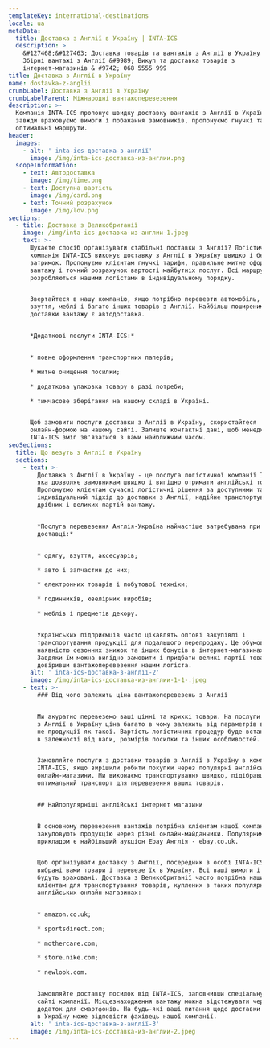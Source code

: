```yaml
---
templateKey: international-destinations
locale: ua
metaData:
  title: Доставка з Англії в Україну | INTA-ICS
  description: >
    &#127468;&#127463; Доставка товарів та вантажів з Англії в Україну &#9989;
    Збірні вантажі з Англії &#9989; Викуп та доставка товарів з
    інтернет-магазинів & #9742; 068 5555 999
title: Доставка з Англії в Україну
name: dostavka-z-anglii
crumbLabel: Доставка з Англії в Україну
crumbLabelParent: Міжнародні вантажоперевезення
description: >-
  Компанія INTA-ICS пропонує швидку доставку вантажів з Англії в Україну. Ми
  завжди враховуємо вимоги і побажання замовників, пропонуємо гнучкі тарифи і
  оптимальні маршрути.
header:
  images:
    - alt: ' inta-ics-доставка-з-англії'
      image: /img/inta-ics-доставка-из-англии.png
  scopeInformation:
    - text: Автодоставка
      image: /img/time.png
    - text: Доступна вартість
      image: /img/card.png
    - text: Точний розрахунок
      image: /img/lov.png
sections:
  - title: Доставка з Великобританії
    image: /img/inta-ics-доставка-из-англии-1.jpeg
    text: >-
      Шукаєте спосіб організувати стабільні поставки з Англії? Логістична
      компанія INTA-ICS виконує доставку з Англії в Україну швидко і без
      затримок. Пропонуємо клієнтам гнучкі тарифи, правильне митне оформлення
      вантажу і точний розрахунок вартості майбутніх послуг. Всі маршрути
      розробляються нашими логістами в індивідуальному порядку.


      Звертайтеся в нашу компанію, якщо потрібно перевезти автомобіль, одяг,
      взуття, меблі і багато інших товарів з Англії. Найбільш поширеним способом
      доставки вантажу є автодоставка.


      *Додаткові послуги INTA-ICS:*


      * повне оформлення транспортних паперів;

      * митне очищення посилки;

      * додаткова упаковка товару в разі потреби;

      * тимчасове зберігання на нашому складі в Україні.


      Щоб замовити послуги доставки з Англії в Україну, скористайтеся
      онлайн-формою на нашому сайті. Залиште контактні дані, щоб менеджер
      INTA-ICS зміг зв'язатися з вами найближчим часом.
seoSections:
  title: Що везуть з Англії в Україну
  sections:
    - text: >-
        Доставка з Англії в Україну - це послуга логістичної компанії INTA-ICS,
        яка дозволяє замовникам швидко і вигідно отримати англійські товари.
        Пропонуємо клієнтам сучасні логістичні рішення за доступними тарифами,
        індивідуальний підхід до доставки з Англії, надійне транспортування
        дрібних і великих партій вантажу.


        *Послуга перевезення Англія-Україна найчастіше затребувана при
        доставці:*


        * одягу, взуття, аксесуарів;

        * авто і запчастин до них;

        * електронних товарів і побутової техніки;

        * годинників, ювелірних виробів;

        * меблів і предметів декору.


        Українських підприємців часто цікавлять оптові закупівлі і
        транспортування продукції для подальшого перепродажу. Це обумовлено
        наявністю сезонних знижок та інших бонусів в інтернет-магазинах Англії.
        Завдяки їм можна вигідно замовити і придбати великі партії товарів,
        довіривши вантажоперевезення нашим логіста.
      alt: ' inta-ics-доставка-з-англії-2'
      image: /img/inta-ics-доставка-из-англии-1-1-.jpeg
    - text: >-
        ### Від чого залежить ціна вантажоперевезень з Англії


        Ми акуратно перевеземо ваші цінні та крихкі товари. На послуги доставки
        з Англії в Україну ціна багато в чому залежить від параметрів вантажу, а
        не продукції як такої. Вартість логістичних процедур буде встановлена
        ​​в залежності від ваги, розмірів посилки та інших особливостей.


        Замовляйте послуги з доставки товарів з Англії в Україну в компанії
        INTA-ICS, якщо вирішили робити покупки через популярні англійські
        онлайн-магазини. Ми виконаємо транспортування швидко, підібравши
        оптимальний транспорт для перевезення ваших товарів.


        ## Найпопулярніші англійські інтернет магазини


        В основному перевезення вантажів потрібна клієнтам нашої компанії, які
        закуповують продукцію через різні онлайн-майданчики. Популярним
        прикладом є найбільший аукціон Ebay Англія - ​​ebay.co.uk.


        Щоб організувати доставку з Англії, посередник в особі INTA-ICS викупить
        вибрані вами товари і перевезе їх в Україну. Всі ваші вимоги і побажання
        будуть враховані. Доставка з Великобританії часто потрібна нашим
        клієнтам для транспортування товарів, куплених в таких популярних
        англійських онлайн-магазинах:


        * amazon.co.uk;

        * sportsdirect.com;

        * mothercare.com;

        * store.nike.com;

        * newlook.com.


        Замовляйте доставку посилок від INTA-ICS, заповнивши спеціальну форму на
        сайті компанії. Місцезнаходження вантажу можна відстежувати через
        додаток для смартфонів. На будь-які ваші питання щодо доставки з Англії
        в Україну може відповісти фахівець нашої компанії.
      alt: ' inta-ics-доставка-з-англії-3'
      image: /img/inta-ics-доставка-из-англии-2.jpeg
---
```

